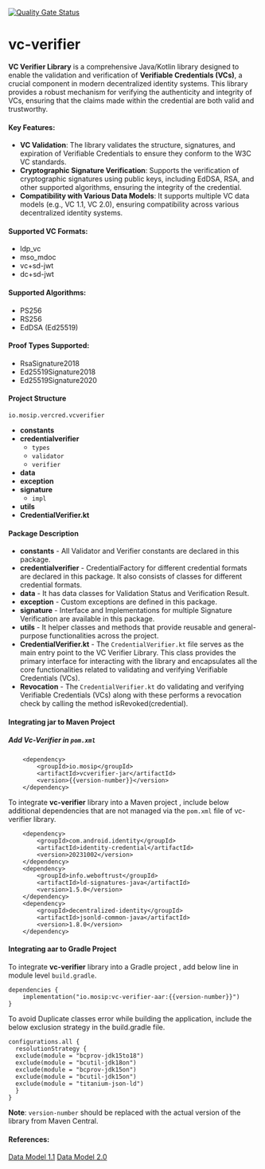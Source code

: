 [![Quality Gate Status](https://sonarcloud.io/api/project_badges/measure?branch=develop&project=mosip_vc-verifier&metric=alert_status)](https://sonarcloud.io/dashboard?branch=develop&id=mosip_vc-verifier)
# vc-verifier

**VC Verifier Library** is a comprehensive Java/Kotlin library designed to enable the validation and verification of **Verifiable Credentials (VCs)**, a crucial component in modern decentralized identity systems. This library provides a robust mechanism for verifying the authenticity and integrity of VCs, ensuring that the claims made within the credential are both valid and trustworthy.

#### Key Features:

-   **VC Validation**: The library validates the structure, signatures, and expiration of Verifiable Credentials to ensure they conform to the W3C VC standards.
-   **Cryptographic Signature Verification**: Supports the verification of cryptographic signatures using public keys, including EdDSA, RSA, and other supported algorithms, ensuring the integrity of the credential.
-   **Compatibility with Various Data Models**: It supports multiple VC data models (e.g., VC 1.1, VC 2.0), ensuring compatibility across various decentralized identity systems.

#### Supported VC Formats:
-   ldp_vc
-   mso_mdoc
-   vc+sd-jwt
-   dc+sd-jwt

#### Supported Algorithms:
-   PS256
-   RS256
-   EdDSA (Ed25519)

#### Proof Types Supported:
-   RsaSignature2018
-   Ed25519Signature2018
-   Ed25519Signature2020

#### Project Structure

`io.mosip.vercred.vcverifier`
- **constants**
- **credentialverifier**
    - `types`
    - `validator`
    - `verifier`
- **data**
- **exception**
- **signature**
    - `impl`
- **utils**
- **CredentialVerifier.kt**

#### Package Description

- **constants** - All Validator and Verifier constants are declared in this package.
- **credentialverifier** - CredentialFactory for different credential formats are declared in this package. It also consists of classes for different credential formats.
- **data** - It has data classes for Validation Status and Verification Result.
- **exception** - Custom exceptions are defined in this package.
- **signature** - Interface and Implementations for multiple Signature Verification are available in this package.
- **utils** - It helper classes and methods that provide reusable and general-purpose functionalities across the project.
- **CredentialVerifier.kt** - The `CredentialVerifier.kt` file serves as the main entry point to the VC Verifier Library. This class provides the primary interface for interacting with the library and encapsulates all the core functionalities related to validating and verifying Verifiable Credentials (VCs).
- **Revocation** - The `CredentialVerifier.kt` do validating and verifying Verifiable Credentials (VCs) along with these performs a revocation check by calling the method isRevoked(credential).

#### Integrating jar to Maven Project


##### Add Vc-Verifier in `pom.xml`

        <dependency>
            <groupId>io.mosip</groupId>
            <artifactId>vcverifier-jar</artifactId>
            <version>{{version-number}}</version>
        </dependency>

To integrate **vc-verifier** library into a Maven project ,  include below additional dependencies that are not managed via the `pom.xml` file of vc-verifier library.

        <dependency>
            <groupId>com.android.identity</groupId>
            <artifactId>identity-credential</artifactId>
            <version>20231002</version>
        </dependency>
        <dependency>
            <groupId>info.weboftrust</groupId>
            <artifactId>ld-signatures-java</artifactId>
            <version>1.5.0</version>
        </dependency>
        <dependency>
            <groupId>decentralized-identity</groupId>
            <artifactId>jsonld-common-java</artifactId>
            <version>1.8.0</version>
        </dependency>


#### Integrating aar to Gradle Project

To integrate **vc-verifier** library into a Gradle project ,  add below line in module level `build.gradle`.

	dependencies {
		implementation("io.mosip:vc-verifier-aar:{{version-number}}")
	}

To avoid Duplicate classes error while building the application, include the below exclusion strategy in the build.gradle file.

    configurations.all {  
      resolutionStrategy {  
      exclude(module = "bcprov-jdk15to18")  
      exclude(module = "bcutil-jdk18on")  
      exclude(module = "bcprov-jdk15on")  
      exclude(module = "bcutil-jdk15on")  
      exclude(module = "titanium-json-ld")  
      }  
    }

**Note**: `version-number` should be replaced with the actual version of the library from Maven Central.



#### References:

[Data Model 1.1]( https://www.w3.org/TR/vc-data-model-1.1/)
[Data Model 2.0]( https://www.w3.org/TR/vc-data-model-2.0/)
